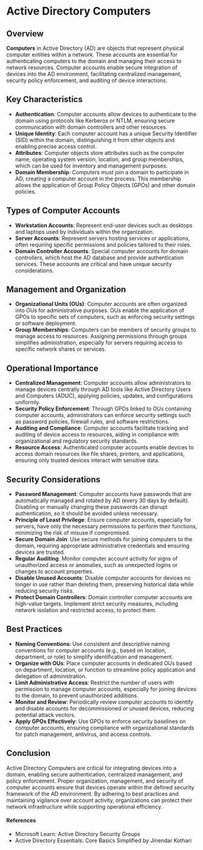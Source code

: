 # Active Directory Computers

## Overview

**Computers** in Active Directory (AD) are objects that represent physical computer entities within a network. These accounts are essential for authenticating computers to the domain and managing their access to network resources. Computer accounts enable secure integration of devices into the AD environment, facilitating centralized management, security policy enforcement, and auditing of device interactions.

## Key Characteristics

- **Authentication**: Computer accounts allow devices to authenticate to the domain using protocols like Kerberos or NTLM, ensuring secure communication with domain controllers and other resources.
- **Unique Identity**: Each computer account has a unique Security Identifier (SID) within the domain, distinguishing it from other objects and enabling precise access control.
- **Attributes**: Computer objects store attributes such as the computer name, operating system version, location, and group memberships, which can be used for inventory and management purposes.
- **Domain Membership**: Computers must join a domain to participate in AD, creating a computer account in the process. This membership allows the application of Group Policy Objects (GPOs) and other domain policies.

## Types of Computer Accounts

- **Workstation Accounts**: Represent end-user devices such as desktops and laptops used by individuals within the organization.
- **Server Accounts**: Represent servers hosting services or applications, often requiring specific permissions and policies tailored to their roles.
- **Domain Controller Accounts**: Special computer accounts for domain controllers, which host the AD database and provide authentication services. These accounts are critical and have unique security considerations.

## Management and Organization

- **Organizational Units (OUs)**: Computer accounts are often organized into OUs for administrative purposes. OUs enable the application of GPOs to specific sets of computers, such as enforcing security settings or software deployment.
- **Group Memberships**: Computers can be members of security groups to manage access to resources. Assigning permissions through groups simplifies administration, especially for servers requiring access to specific network shares or services.

## Operational Importance

- **Centralized Management**: Computer accounts allow administrators to manage devices centrally through AD tools like Active Directory Users and Computers (ADUC), applying policies, updates, and configurations uniformly.
- **Security Policy Enforcement**: Through GPOs linked to OUs containing computer accounts, administrators can enforce security settings such as password policies, firewall rules, and software restrictions.
- **Auditing and Compliance**: Computer accounts facilitate tracking and auditing of device access to resources, aiding in compliance with organizational and regulatory security standards.
- **Resource Access**: Authenticated computer accounts enable devices to access domain resources like file shares, printers, and applications, ensuring only trusted devices interact with sensitive data.

## Security Considerations

- **Password Management**: Computer accounts have passwords that are automatically managed and rotated by AD (every 30 days by default). Disabling or manually changing these passwords can disrupt authentication, so it should be avoided unless necessary.
- **Principle of Least Privilege**: Ensure computer accounts, especially for servers, have only the necessary permissions to perform their functions, minimizing the risk of misuse if compromised.
- **Secure Domain Join**: Use secure methods for joining computers to the domain, requiring appropriate administrative credentials and ensuring devices are trusted.
- **Regular Auditing**: Monitor computer account activity for signs of unauthorized access or anomalies, such as unexpected logins or changes to account properties.
- **Disable Unused Accounts**: Disable computer accounts for devices no longer in use rather than deleting them, preserving historical data while reducing security risks.
- **Protect Domain Controllers**: Domain controller computer accounts are high-value targets. Implement strict security measures, including network isolation and restricted access, to protect them.

## Best Practices

- **Naming Conventions**: Use consistent and descriptive naming conventions for computer accounts (e.g., based on location, department, or role) to simplify identification and management.
- **Organize with OUs**: Place computer accounts in dedicated OUs based on department, location, or function to streamline policy application and delegation of administration.
- **Limit Administrative Access**: Restrict the number of users with permission to manage computer accounts, especially for joining devices to the domain, to prevent unauthorized additions.
- **Monitor and Review**: Periodically review computer accounts to identify and disable accounts for decommissioned or unused devices, reducing potential attack vectors.
- **Apply GPOs Effectively**: Use GPOs to enforce security baselines on computer accounts, ensuring compliance with organizational standards for patch management, antivirus, and access controls.

## Conclusion

Active Directory Computers are critical for integrating devices into a domain, enabling secure authentication, centralized management, and policy enforcement. Proper organization, management, and security of computer accounts ensure that devices operate within the defined security framework of the AD environment. By adhering to best practices and maintaining vigilance over account activity, organizations can protect their network infrastructure while supporting operational efficiency.

#### References
- Microsoft Learn: Active Directory Security Groups
- Active Directory Essentials: Core Basics Simplified by Jinendar Kothari